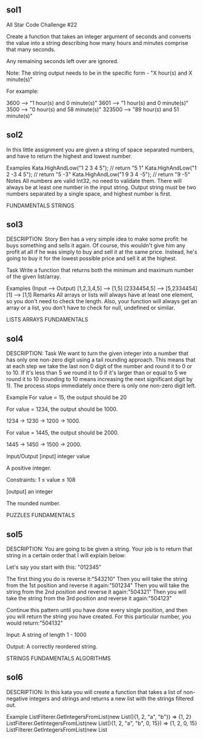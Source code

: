 ﻿sol1
----------------------
All Star Code Challenge #22

Create a function that takes an integer argument of seconds and converts the value into a string describing how many hours and minutes comprise that many seconds.

Any remaining seconds left over are ignored.

Note:
The string output needs to be in the specific form - "X hour(s) and X minute(s)"

For example:

3600 --> "1 hour(s) and 0 minute(s)"
3601 --> "1 hour(s) and 0 minute(s)"
3500 --> "0 hour(s) and 58 minute(s)"
323500 --> "89 hour(s) and 51 minute(s)"


sol2
----------------------
In this little assignment you are given a string of space separated numbers, and have to return the highest and lowest number.

Examples
Kata.HighAndLow("1 2 3 4 5");  // return "5 1"
Kata.HighAndLow("1 2 -3 4 5"); // return "5 -3"
Kata.HighAndLow("1 9 3 4 -5"); // return "9 -5"
Notes
All numbers are valid Int32, no need to validate them.
There will always be at least one number in the input string.
Output string must be two numbers separated by a single space, and highest number is first.

FUNDAMENTALS STRINGS


sol3
----------------------
DESCRIPTION:
Story
Ben has a very simple idea to make some profit: he buys something and sells it again. Of course, this wouldn't give him any profit at all if he was simply to buy and sell it at the same price. Instead, he's going to buy it for the lowest possible price and sell it at the highest.

Task
Write a function that returns both the minimum and maximum number of the given list/array.

Examples (Input --> Output)
[1,2,3,4,5] --> [1,5]
[2334454,5] --> [5,2334454]
[1]         --> [1,1]
Remarks
All arrays or lists will always have at least one element, so you don't need to check the length. Also, your function will always get an array or a list, you don't have to check for null, undefined or similar.

LISTS ARRAYS FUNDAMENTALS

sol4
----------------------
DESCRIPTION:
Task
We want to turn the given integer into a number that has only 
one non-zero digit using a tail rounding approach. 
This means that at each step we take the last non 0 digit of the
number and round it to 0 or to 10. If it's less than 5 we round it to 0 
if it's larger than or equal to 5 we round it to 10 (rounding to 10 means
increasing the next significant digit by 1). The process stops immediately 
once there is only one non-zero digit left.

Example
For value = 15, the output should be 20

For value = 1234, the output should be 1000.

1234 -> 1230 -> 1200 -> 1000.

For value = 1445, the output should be 2000.

1445 -> 1450 -> 1500 -> 2000.

Input/Output
[input] integer value

A positive integer.

Constraints: 1 ≤ value ≤ 108

[output] an integer

The rounded number.

PUZZLES FUNDAMENTALS


sol5
----------------------
DESCRIPTION:
You are going to be given a string. Your job is to return that string in a certain order that I will explain below:

Let's say you start with this: "012345"

The first thing you do is reverse it:"543210"
Then you will take the string from the 1st position and reverse it again:"501234"
Then you will take the string from the 2nd position and reverse it again:"504321"
Then you will take the string from the 3rd position and reverse it again:"504123"

Continue this pattern until you have done every single position,
and then you will return the string you have created. For this particular number, you would return:"504132"

Input:
A string of length 1 - 1000

Output:
A correctly reordered string.

STRINGS FUNDAMENTALS ALGORITHMS


sol6
----------------------
DESCRIPTION:
In this kata you will create a function that takes a list of non-negative integers and strings and returns a new list with the strings filtered out.

Example
ListFilterer.GetIntegersFromList(new List<object>(){1, 2, "a", "b"}) => {1, 2}
ListFilterer.GetIntegersFromList(new List<object>(){1, 2, "a", "b", 0, 15}) => {1, 2, 0, 15}
ListFilterer.GetIntegersFromList(new List<object>(){1, 2, "a", "b", "aasf", "1", "123", 231}) => {1, 2, 231}
LISTS FILTERING DATA STRUCTURES FUNDAMENTALS

sol7
----------------------
I have a cat and a dog which I got as kitten / puppy.

I forget when that was, but I do know their current ages as catYears and dogYears.

Find how long I have owned each of my pets and return as a list [ownedCat, ownedDog]

NOTES:

Results are truncated whole numbers of "human" years
Cat Years
15 cat years for first year
+9 cat years for second year
+4 cat years for each year after that
Dog Years
15 dog years for first year
+9 dog years for second year
+5 dog years for each year after that
References

http://www.catster.com/cats-101/calculate-cat-age-in-cat-years
http://www.slate.com/articles/news_and_politics/explainer/2009/05/a_dogs_life.html
FUNDAMENTALS

sol8
----------------------
Suppose a student can earn 100% on an exam by getting the answers all correct or all incorrect. Given a potentially incomplete answer key and the student's answers, write a function that determines whether or not a student can still score 100%. Incomplete questions are marked with an underscore, "_".

["A", "_", "C", "_", "B"]   # answer key
["A", "D", "C", "E", "B"]   # student's solution

➞ True

# Possible for student to get all questions correct.

["B", "_", "B"]   # answer key
["B", "D", "C"]   # student's solution

➞ False

# First question is correct but third is wrong, so not possible to score 100%.

["T", "_", "F", "F", "F"]   # answer key
["F", "F", "T", "T", "T"]   # student's solution

➞ True

# Possible for student to get all questions incorrect.
Examples

(["B", "A", "_", "_"], ["B", "A", "C", "C"]) ➞ True

(["A", "B", "A", "_"], ["B", "A", "C", "C"]) ➞ True

(["A", "B", "C", "_"], ["B", "A", "C", "C"]) ➞ False

(["B", "_"], ["C", "A"]) ➞ True

(["B", "A"], ["C", "A"]) ➞ False

(["B"], ["B"]) ➞ True

(["_"], ["B"]) ➞ True
Notes

Test has at least one question.
len(key) == len(answers)
ALGORITHMS ARRAYS


sol9
----------------------
Task
Your task is to find the smallest number which is evenly divided by all numbers between m and n (both inclusive).

Example
For m = 1, n = 2, the output should be 2.

For m = 2, n = 3, the output should be 6.

For m = 3, n = 2, the output should be 6 too.

For m = 1, n = 10, the output should be 2520.

Input/Output
[input] integer m
1 ≤ m ≤ 25

[input] integer n
1 ≤ n ≤ 25

[output] an integer
FUNDAMENTALS

sol10
----------------------


sol11
----------------------


